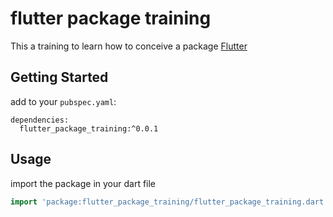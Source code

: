 # flutter package training

This a training to learn how to conceive a package
[Flutter](https://flutter.dev)


## Getting Started

add to your `pubspec.yaml`:

```yalm
dependencies:
  flutter_package_training:^0.0.1
```

## Usage

import the package in your dart file

```dart
import 'package:flutter_package_training/flutter_package_training.dart';
```
